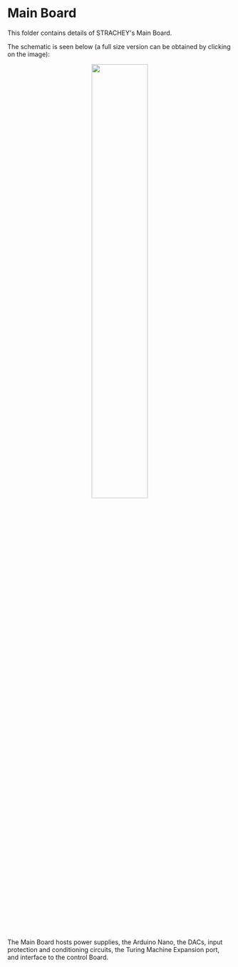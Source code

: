 # Main Board

This folder contains details of STRACHEY's Main Board.

The schematic is seen below (a full size version can be obtained by clicking on the image):

<p width=100%, align="center">
<img width=50%, src="["](https://github.com/m0xpd/STRACHEY/blob/main/Hardware/Main/Graphics/Main%20Board%20Schematic.jpg)>
</p>

The Main Board hosts power supplies, the Arduino Nano, the DACs, input protection and conditioning circuits, the Turing Machine Expansion port, and interface to the control Board.

